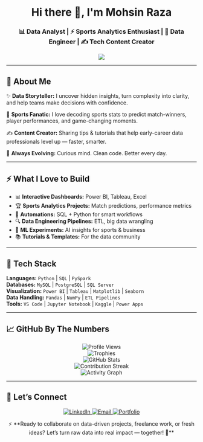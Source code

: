 <h1 align="center">Hi there 👋, I'm Mohsin Raza</h1>

<h3 align="center">📊 Data Analyst | ⚡ Sports Analytics Enthusiast | 🧩 Data Engineer | ✍️ Tech Content Creator</h3>

<p align="center">
  <img src="https://readme-typing-svg.herokuapp.com?color=00BFFF&size=24&center=true&vCenter=true&width=850&lines=Turning+Raw+Data+into+Winning+Insights!;Sports+Analytics+%7C+SQL+%7C+Python+%7C+BI+Tools;Tech+Content+Creator+%7C+Helping+Data+Professionals+Grow;Data+Driven+Decisions+that+Make+Impact;Always+Learning+%7C+Always+Building+%7C+Always+Sharing!" />
</p>

---

## 🌟 About Me

✨ **Data Storyteller:** I uncover hidden insights, turn complexity into clarity, and help teams make decisions with confidence.

🏏 **Sports Fanatic:** I love decoding sports stats to predict match-winners, player performances, and game-changing moments.

✍️ **Content Creator:** Sharing tips & tutorials that help early-career data professionals level up — faster, smarter.

🚀 **Always Evolving:** Curious mind. Clean code. Better every day.

---

## ⚡ What I Love to Build

- 📊 **Interactive Dashboards:** Power BI, Tableau, Excel
- 🏆 **Sports Analytics Projects:** Match predictions, performance metrics
- 🔄 **Automations:** SQL + Python for smart workflows
- 🔍 **Data Engineering Pipelines:** ETL, big data wrangling
- 🤖 **ML Experiments:** AI insights for sports & business
- 📚 **Tutorials & Templates:** For the data community

---

## 🧰 Tech Stack

**Languages:** `Python` | `SQL` | `PySpark`  
**Databases:** `MySQL` | `PostgreSQL` | `SQL Server`  
**Visualization:** `Power BI` | `Tableau` | `Matplotlib` | `Seaborn`  
**Data Handling:** `Pandas` | `NumPy` | `ETL Pipelines`  
**Tools:** `VS Code` | `Jupyter Notebook` | `Kaggle` | `Power Apps`

---

## 📈 GitHub By The Numbers

<p align="center">
  <img src="https://komarev.com/ghpvc/?username=MohsinR11&label=Profile%20Views&color=00BFFF" alt="Profile Views" />
  <br/>
  <img src="https://github-profile-trophy.vercel.app/?username=MohsinR11&theme=radical&no-frame=true&margin-w=10&margin-h=10&title=MultiLanguage,Stars,Commits,Followers,Repositories,PullRequest" alt="Trophies" />
  <br/>
  <img src="https://github-readme-stats.vercel.app/api?username=MohsinR11&show_icons=true&theme=radical&include_all_commits=true&count_private=true" alt="GitHub Stats" />
  <br/>
  <img src="https://github-readme-streak-stats.herokuapp.com/?user=MohsinR11&theme=radical" alt="Contribution Streak" />
  <br/>
  <img src="https://github-readme-activity-graph.vercel.app/graph?username=MohsinR11&theme=rogue" alt="Activity Graph" />
</p>

---

## 💬 Let’s Connect

<p align="center">
  <a href="https://www.linkedin.com/in/mohsin--raza/" target="_blank">
    <img src="https://img.shields.io/badge/LinkedIn-0A66C2?style=for-the-badge&logo=linkedin&logoColor=white" alt="LinkedIn" />
  </a>
  <a href="mailto:mohsinansari1799@gmail.com" target="_blank">
    <img src="https://img.shields.io/badge/Gmail-D14836?style=for-the-badge&logo=gmail&logoColor=white" alt="Email" />
  </a>
  <a href="https://www.zapfolio.in/mohsinraza-ob" target="_blank">
    <img src="https://img.shields.io/badge/Portfolio-111111?style=for-the-badge&logo=Portfolio&logoColor=white" alt="Portfolio" />
  </a>
</p>

<p align="center">
  ⚡ **Ready to collaborate on data-driven projects, freelance work, or fresh ideas? Let’s turn raw data into real impact — together! 🚀**
</p>
